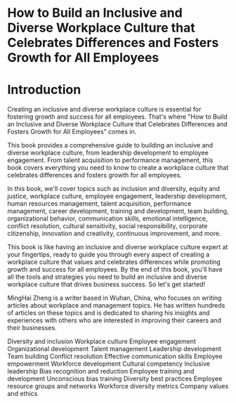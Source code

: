 # How to Build an Inclusive and Diverse Workplace Culture that Celebrates Differences and Fosters Growth for All Employees

# Introduction

Creating an inclusive and diverse workplace culture is essential for fostering growth and success for all employees. That's where "How to Build an Inclusive and Diverse Workplace Culture that Celebrates Differences and Fosters Growth for All Employees" comes in.

This book provides a comprehensive guide to building an inclusive and diverse workplace culture, from leadership development to employee engagement. From talent acquisition to performance management, this book covers everything you need to know to create a workplace culture that celebrates differences and fosters growth for all employees.

In this book, we'll cover topics such as inclusion and diversity, equity and justice, workplace culture, employee engagement, leadership development, human resources management, talent acquisition, performance management, career development, training and development, team building, organizational behavior, communication skills, emotional intelligence, conflict resolution, cultural sensitivity, social responsibility, corporate citizenship, innovation and creativity, continuous improvement, and more.

This book is like having an inclusive and diverse workplace culture expert at your fingertips, ready to guide you through every aspect of creating a workplace culture that values and celebrates differences while promoting growth and success for all employees. By the end of this book, you'll have all the tools and strategies you need to build an inclusive and diverse workplace culture that drives business success. So let's get started!

MingHai Zheng is a writer based in Wuhan, China, who focuses on writing articles about workplace and management topics. He has written hundreds of articles on these topics and is dedicated to sharing his insights and experiences with others who are interested in improving their careers and their businesses.


Diversity and inclusion
Workplace culture
Employee engagement
Organizational development
Talent management
Leadership development
Team building
Conflict resolution
Effective communication skills
Employee empowerment
Workforce development
Cultural competency
Inclusive leadership
Bias recognition and reduction
Employee training and development
Unconscious bias training
Diversity best practices
Employee resource groups and networks
Workforce diversity metrics
Company values and ethics
